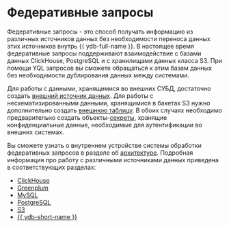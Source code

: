 # Федеративные запросы

Федеративные запросы - это способ получать информацию из различных источников данных без необходимости переноса данных этих источников внутрь {{ ydb-full-name }}. В настоящее время федеративные запросы поддерживают взаимодействие с базами данных ClickHouse, PostgreSQL и с хранилищами данных класса S3. При помощи YQL запросов вы сможете обращаться к этим базам данных без необходимости дублирования данных между системами.

Для работы с данными, хранящимися во внешних СУБД, достаточно создать [внешний источник данных](../datamodel/external_data_source.md). Для работы с несхематизированными данными, хранящимися в бакетах S3 нужно дополнительно создать [внешнюю таблицу](../datamodel/external_table.md). В обоих случаях необходимо предварительно создать объекты-[секреты](../datamodel/secrets.md), хранящие конфиденциальные данные, необходимые для аутентификации во внешних системах.

Вы сможете узнать о внутреннем устройстве системы обработки федеративных запросов в разделе об [архитектуре](./architecture.md). Подробная информация про работу с различными источниками данных приведена в соответствующих разделах:

- [ClickHouse](clickhouse.md)
- [Greenplum](greenplum.md)
- [MySQL](mysql.md)
- [PostgreSQL](postgresql.md)
- [S3](s3/external_table.md)
- [{{ ydb-short-name }}](ydb.md)
